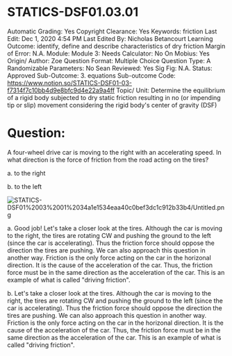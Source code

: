 # STATICS-DSF01.03.01

Automatic Grading: Yes
Copyright Clearance: Yes
Keywords: friction
Last Edit: Dec 1, 2020 4:54 PM
Last Edited By: Nicholas Betancourt
Learning Outcome: identify, define and describe characteristics of dry friction
Margin of Error: N.A.
Module: Module 3:
Needs Calculator: No
On Mobius: Yes
Origin/ Author: Zoe
Question Format: Multiple Choice
Question Type: A
Randomizable Parameters: No
Sean Reviewed: Yes
Sig Fig: N.A.
Status: Approved
Sub-Outcome: 3. equations
Sub-outcome Code: https://www.notion.so/STATICS-DSF01-03-f7314f7c10bb4d9e8bfc9d4e22a9a4ff
Topic/ Unit: Determine the equilibrium of a rigid body subjected to dry static friction resulting in no (or impending tip or slip) movement considering the rigid body's center of gravity (DSF)

# Question:

A four-wheel drive car is moving to the right with an accelerating speed. In what direction is the force of friction from the road acting on the tires?

a. to the right

b. to the left

![STATICS-DSF01%2003%2001%2034a1e1534eaa40c0bef3dc1c912b33b4/Untitled.png](STATICS-DSF01%2003%2001%2034a1e1534eaa40c0bef3dc1c912b33b4/Untitled.png)

a. Good job! Let's take a closer look at the tires. Although the car is moving to the right, the tires are rotating CW and pushing the ground to the left (since the car is accelerating). Thus the friction force should oppose the direction the tires are pushing. We can also approach this question in another way. Friction is the only force acting on the car in the horizonal direction. It is the cause of the acceleration of the car. Thus, the friction force must be in the same direction as the acceleration of the car.  This is an example of what is called "driving friction".

b. Let's take a closer look at the tires. Although the car is moving to the right, the tires are rotating CW and pushing the ground to the left (since the car is accelerating). Thus the friction force should oppose the direction the tires are pushing. We can also approach this question in another way. Friction is the only force acting on the car in the horizonal direction. It is the cause of the acceleration of the car. Thus, the friction force must be in the same direction as the acceleration of the car.  This is an example of what is called "driving friction".